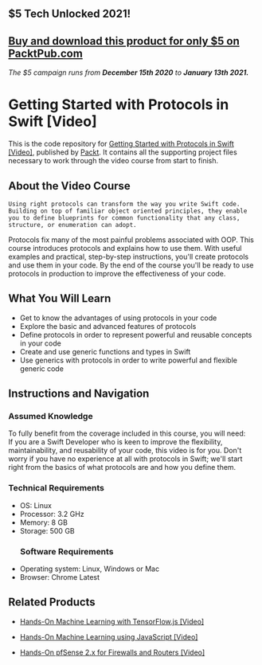 ## $5 Tech Unlocked 2021!
[Buy and download this product for only $5 on PacktPub.com](https://www.packtpub.com/)
-----
*The $5 campaign         runs from __December 15th 2020__ to __January 13th 2021.__*

# Getting Started with Protocols in Swift [Video]
This is the code repository for [Getting Started with Protocols in Swift [Video]](https://www.packtpub.com/application-development/getting-started-protocols-swift-video?utm_source=github&utm_medium=repository&utm_campaign=9781788396967), published by [Packt](https://www.packtpub.com/?utm_source=github). It contains all the supporting project files necessary to work through the video course from start to finish.
## About the Video Course
	Using right protocols can transform the way you write Swift code. Building on top of familiar object oriented principles, they enable you to define blueprints for common functionality that any class, structure, or enumeration can adopt. 
Protocols fix many of the most painful problems associated with OOP. This course introduces protocols and explains how to use them. With useful examples and practical, step-by-step instructions, you'll create protocols and use them in your code.
By the end of the course you'll be ready to use protocols in production to improve the effectiveness of your code.

<H2>What You Will Learn</H2>
<DIV class=book-info-will-learn-text>
<UL>
<LI>Get to know the advantages of using protocols in your code 
<LI>Explore the basic and advanced features of protocols 
<LI>Define protocols in order to represent powerful and reusable concepts in your code 
<LI>Create and use generic functions and types in Swift 
<LI>Use generics with protocols in order to write powerful and flexible generic code </LI></UL></DIV>

## Instructions and Navigation
### Assumed Knowledge
To fully benefit from the coverage included in this course, you will need:<br/>
If you are a Swift Developer who is keen to improve the flexibility, maintainability, and reusability of your code, this video is for you. Don't worry if you have no experience at all with protocols in Swift; we'll start right from the basics of what protocols are and how you define them.			
### Technical Requirements
<UL>
<LI>OS: Linux</LI>
<LI>Processor: 3.2 GHz</LI>
<LI>Memory: 8 GB</LI>
<LI>Storage: 500 GB</LI>

### Software Requirements
<LI>Operating system: Linux, Windows or Mac</LI>
<LI>Browser: Chrome Latest</LI></UL> 


## Related Products
* [Hands-On Machine Learning with TensorFlow.js [Video]](https://www.packtpub.com/application-development/hands-machine-learning-tensorflowjs-video?utm_source=github&utm_medium=repository&utm_campaign=9781789613155)

* [Hands-On Machine Learning using JavaScript [Video]](https://www.packtpub.com/application-development/hands-machine-learning-using-javascript-video?utm_source=github&utm_medium=repository&utm_campaign=9781789613360)

* [Hands-On pfSense 2.x for Firewalls and Routers [Video]](https://www.packtpub.com/networking-and-servers/hands-pfsense-2x-firewalls-and-routers-video?utm_source=github&utm_medium=repository&utm_campaign=9781789805017)

